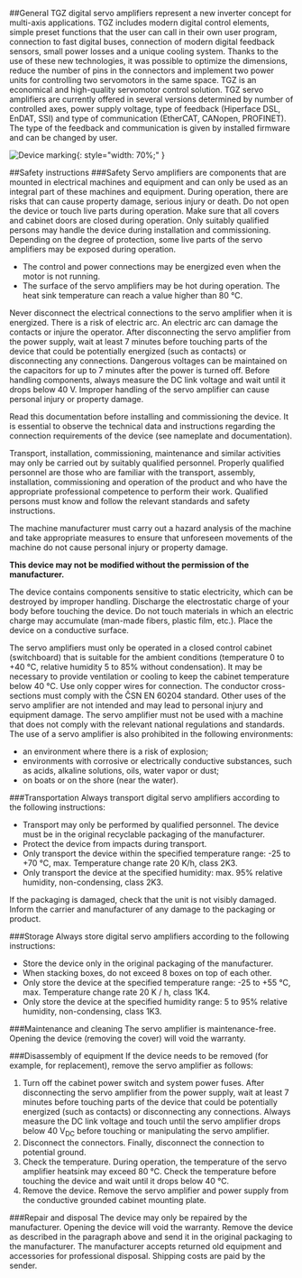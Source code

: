 ##General
TGZ digital servo amplifiers represent a new inverter concept for multi-axis applications.
TGZ includes modern digital control elements, simple preset functions that the user can call in their own user program, connection to fast digital buses, connection of modern digital feedback sensors, small power losses and a unique cooling system.
Thanks to the use of these new technologies, it was possible to optimize the dimensions, reduce the number of pins in the connectors and implement two power units for controlling two servomotors in the same space.
TGZ is an economical and high-quality servomotor control solution.
TGZ servo amplifiers are currently offered in several versions determined by number of controlled axes, power supply voltage, type of feedback (Hiperface DSL, EnDAT, SSI) and type of communication (EtherCAT, CANopen, PROFINET).
The type of the feedback and communication is given by installed firmware and can be changed by user.

![Device marking](../../../../source/img/marking.svg){: style="width: 70%;" }

##Safety instructions
###Safety
Servo amplifiers are components that are mounted in electrical machines and equipment and can only be used as an integral part of these machines and equipment.
During operation, there are risks that can cause property damage, serious injury or death. Do not open the device or touch live parts during operation.
Make sure that all covers and cabinet doors are closed during operation.
Only suitably qualified persons may handle the device during installation and commissioning.
Depending on the degree of protection, some live parts of the servo amplifiers may be exposed during operation.

- The control and power connections may be energized even when the motor is not running.
- The surface of the servo amplifiers may be hot during operation. The heat sink temperature can reach a value higher than 80 °C.

Never disconnect the electrical connections to the servo amplifier when it is energized.
There is a risk of electric arc.
An electric arc can damage the contacts or injure the operator.
After disconnecting the servo amplifier from the power supply, wait at least 7 minutes before touching parts of the device that could be potentially energized (such as contacts) or disconnecting any connections.
Dangerous voltages can be maintained on the capacitors for up to 7 minutes after the power is turned off.
Before handling components, always measure the DC link voltage and wait until it drops below 40 V.
Improper handling of the servo amplifier can cause personal injury or property damage.   

Read this documentation before installing and commissioning the device.
It is essential to observe the technical data and instructions regarding the connection requirements of the device (see nameplate and documentation).   

Transport, installation, commissioning, maintenance and similar activities may only be carried out by suitably qualified personnel.
Properly qualified personnel are those who are familiar with the transport, assembly, installation, commissioning and operation of the product and who have the appropriate professional competence to perform their work.
Qualified persons must know and follow the relevant standards and safety instructions.    

The machine manufacturer must carry out a hazard analysis of the machine and take appropriate measures to ensure that unforeseen movements of the machine do not cause personal injury or property damage.

**This device may not be modified without the permission of the manufacturer.**

The device contains components sensitive to static electricity, which can be destroyed by improper handling.
Discharge the electrostatic charge of your body before touching the device.
Do not touch materials in which an electric charge may accumulate (man-made fibers, plastic film, etc.).
Place the device on a conductive surface.   

The servo amplifiers must only be operated in a closed control cabinet (switchboard) that is suitable for the ambient conditions (temperature 0 to +40 °C, relative humidity 5 to 85% without condensation).
It may be necessary to provide ventilation or cooling to keep the cabinet temperature below 40 °C.
Use only copper wires for connection.
The conductor cross-sections must comply with the ČSN EN 60204 standard.
Other uses of the servo amplifier are not intended and may lead to personal injury and equipment damage.
The servo amplifier must not be used with a machine that does not comply with the relevant national regulations and standards.
The use of a servo amplifier is also prohibited in the following environments:

- an environment where there is a risk of explosion;
- environments with corrosive or electrically conductive substances, such as acids, alkaline solutions, oils, water vapor or dust;
- on boats or on the shore (near the water).

###Transportation
Always transport digital servo amplifiers according to the following instructions:

- Transport may only be performed by qualified personnel. The device must be in the original recyclable packaging of the manufacturer.
- Protect the device from impacts during transport.
- Only transport the device within the specified temperature range: -25 to +70 °C, max. Temperature change rate 20 K/h, class 2K3.
- Only transport the device at the specified humidity: max. 95% relative humidity, non-condensing, class 2K3.

If the packaging is damaged, check that the unit is not visibly damaged. Inform the carrier and manufacturer of any damage to the packaging or product.

###Storage
Always store digital servo amplifiers according to the following instructions:

- Store the device only in the original packaging of the manufacturer.
- When stacking boxes, do not exceed 8 boxes on top of each other.
- Only store the device at the specified temperature range: -25 to +55 °C, max. Temperature change rate 20 K / h, class 1K4.
- Only store the device at the specified humidity range: 5 to 95% relative humidity, non-condensing, class 1K3.

###Maintenance and cleaning
The servo amplifier is maintenance-free. Opening the device (removing the cover) will void the warranty.

###Disassembly of equipment
If the device needs to be removed (for example, for replacement), remove the servo amplifier as follows:

1. Turn off the cabinet power switch and system power fuses.
   After disconnecting the servo amplifier from the power supply, wait at least 7 minutes before touching parts of the device that could be potentially energized (such as contacts) or disconnecting any connections. 
   Always measure the DC link voltage and touch until the servo amplifier drops below 40 V<sub>DC</sub> before touching or manipulating the servo amplifier.
2. Disconnect the connectors. Finally, disconnect the connection to potential ground.
3. Check the temperature.
   During operation, the temperature of the servo amplifier heatsink may exceed 80 °C.
   Check the temperature before touching the device and wait until it drops below 40 °C.
4. Remove the device.
   Remove the servo amplifier and power supply from the conductive grounded cabinet mounting plate.
	
###Repair and disposal
The device may only be repaired by the manufacturer.
Opening the device will void the warranty.
Remove the device as described in the paragraph above and send it in the original packaging to the manufacturer.
The manufacturer accepts returned old equipment and accessories for professional disposal.
Shipping costs are paid by the sender.